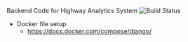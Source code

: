 Backend Code for Highway Analytics System
![Build Status](https://travis-ci.com/SamuelLabrador/SeniorDesignBackend.svg?token=7pi5hWyHGNgGv7zbtvyX&branch=master)

- Docker file setup
	- https://docs.docker.com/compose/django/